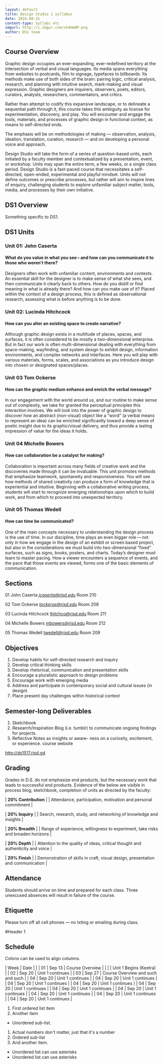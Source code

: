 ```yaml
---
layout: default
title: Design Studio 1 syllabus
date: 2016-08-31
content-type: Syllabi etc
imgurl: http://i.imgur.com/vh4HeNP.png
author: DS1 team
---
```


<!-- ![GitHub Logo](/images/logo.png) -->


## Course Overview
Graphic design occupies an ever-expanding, ever-redefined territory at the intersection of verbal and visual languages. Its media spans everything from websites to postcards, film to signage, typefaces to billboards. Its methods make use of both sides of the brain: pairing  logic, critical analysis, research, and planning with intuitive search, mark-making and visual expression. Graphic designers are inquirers, observers, poets, editors, curators, analysts, researchers, commentators, and critics.

Rather than attempt to codify this expansive landscape, or to delineate a sequential path through it, this course takes this ambiguity as license for experimentation, discovery, and play. You will encounter and engage the tools, materials, and processes of graphic design in functional context,
as means to self-directed ends.

The emphasis will be on methodologies of making — observation, analysis, ideation, translation, curation, research — and on developing a personal voice and approach.

Design Studio will take the form of a series of question-based units, each initiated by a faculty member and contextualized by a presentation, event, or workshop. Units may span the entire term, a few weeks, or a single class period. Design Studio is a fast-paced course that necessitates a self-directed, open-ended, experimental and playful mindset. Units will not define outcomes or prescribe processes, but rather will aim to inspire lines of enquiry, challenging students to explore unfamiliar subject matter, tools, media, and processes by their own initiative.

## DS1 Overview
Something specific to DS1.

## DS1 Units

### Unit 01:	John Caserta

#### What do you value in what you see – and how can you communicate it to those who weren’t there?

Designers often work with unfamiliar content, environments and contexts. An essential skill for the designer is to make sense of what she sees, and then communicate it clearly back to others. How do you distill or find meaning in what is already there? And how can you make use of it? Placed within the context of a design process, this is defined as observational research, assessing what is before anything is to be done.

### Unit 02:	Lucinda Hitchcock

#### How can you alter an existing space to create narrative?

Although graphic design exists in a multitude of places, spaces, and surfaces, it is often considered to be mostly a two-dimensional enterprise. But in fact our work is often multi-dimensional dealing with everything from space-making, wayfinding, and system design to exhibit design, information environments, and complex networks and interfaces. Here you will play with various materials, forms, scales, and associations as you introduce design into chosen or designated spaces/places.

### Unit 03	Tom Ockerse

#### How can the graphic medium enhance and enrich the verbal message?
In our engagement with the world around us, and our routine to make sense out of complexity, we take for granted the perceptual principles this interaction involves. We will look into the power of graphic design to discover how an abstract (non-visual) object like a “word” (a verbal means to represent an idea) can be enriched significantly toward a deep sense of poetic insight due to its graphic/visual delivery, and thus provide a lasting impression of value for the ideas it holds.

### Unit 04	Michelle Bowers
####  How can collaboration be a catalyst for making?
Collaboration is important across many fields of creative work and the discoveries made through it can be invaluable. This unit promotes methods that emphasize teamwork, spontaneity and responsiveness. You will see how methods of shared creativity can produce a form of knowledge that is experiential and intuitive. Beginning with a collaborative writing process, students will start to recognize emerging relationships upon which to build work, and from which to proceed into unexpected territory.

### Unit 05	Thomas Wedell

#### How can time be communicated?

One of the main concepts necessary to understanding the design process is the use of time. In our discipline, time plays an even bigger role — not only in how we engage in the design of an exhibit or screen based project, but also in the considerations we must build into two-dimensional “fixed” surfaces, such as signs, books, posters, and charts. Today’s designer must learn to master pacing. How a viewer encounters a sequence of events, and the pace that those events are viewed, forms one of the basic elements of communication.


## Sections

01	John Caserta
	*jcaserta@risd.edu*
Room 210

02	Tom Ockerse
	*tockerse@risd.edu*
Room 208

03	Lucinda Hitchcock
	lhitchco@risd.edu
Room 211

04	Michelle Bowers
	mbowers@risd.edu
	Room 212

05	Thomas Wedell
	twedell@risd.edu
Room 209

## Objectives

1.	Develop habits for self-directed research and inquiry
2.	Develop critical thinking skills
3.	Develop rhetorical, communication and presentation skills
4.	Encourage a pluralistic approach to design problems
5.	Encourage work with emerging media
6.	Address and participate in contemporary social and cultural issues (in design)
7.	Place present day challenges within historical context

## Semester-long Deliverables

1.	Sketchbook
2.	Research/Inspiration Blog (i.e. tumblr)
to communicate ongoing findings
for projects.
3.	Reflective Notes as insights or aware-
ness on a curiosity, excitement,
or experience.
course website

http://ds1517.risd.gd

## Grading

Grades in D.S. do not emphasize end products, but the necessary work that leads to successful end products. Evidence of the below are visible in process blog, sketchbook, completion of units as directed by the faculty:

| **20% Contribution** |
|	Attendance, participation, motivation and personal commitment |

| **20% Inquiry** |
|		Search, research, study, and networking of knowledge and insights |

| **20% Breadth** |
|		Range of experience, willingness to experiment, take risks and broaden horizons |

| **20% Depth** |
|		Attention to the quality of ideas, critical thought and authenticity and voice |

| **20% Finish** |
|		Demonstration of skills in craft, visual design, presentation and communication |

## Attendance

Students should arrive on time and prepared for each class. Three unexcused absences will result in failure of the course.

## Etiquette

Please turn off all
cell phones — no txting or emailing during class.





#Header 1

## Schedule

Colons can be used to align columns.

| Week | Date |   |
| 01 | 	Sep 13 | Course Overview  |
|    |   			| Unit 1 Begins (Keetra)  |
| 02 | 	Sep 20 |   Unit 1 continues  |
| 03 | 	Sep 27 |    Course Overview and such and such |
| 04 | 	Sep 20 |   Unit 1 continues  |
| 04 | 	Sep 20 |   Unit 1 continues  |
| 04 | 	Sep 20 |   Unit 1 continues  |
| 04 | 	Sep 20 |   Unit 1 continues  |
| 04 | 	Sep 20 |   Unit 1 continues  |
| 04 | 	Sep 20 |   Unit 1 continues  |
| 04 | 	Sep 20 |   Unit 1 continues  |
| 04 | 	Sep 20 |   Unit 1 continues  |
| 04 | 	Sep 20 |   Unit 1 continues  |
| 04 | 	Sep 20 |   Unit 1 continues  |



1. First ordered list item
2. Another item
  * Unordered sub-list.
1. Actual numbers don't matter, just that it's a number
  1. Ordered sub-list
4. And another item.


* Unordered list can use asterisks
* Unordered list can use asterisks
